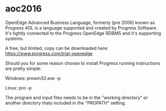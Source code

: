 # aoc2016

OpenEdge Advanced Business Language, formerly (pre 2006) known as Progress 4GL is a language supported and 
created by Progress Software. It's tightly connected to the Progress OpenEdge RDBMS and it's supporting systems. 

A free, but limited, copy can be downloaded here: https://www.progress.com/trial-openedge

Should you for some reason choose to install Progress running instructions are pretty simple:

Windows:
prowin32.exe -p <filename>

Linux:
pro -p <filename>

The program and input files needs to be in the "working directory" or another directory thats included
in the "PROPATH" setting. 
